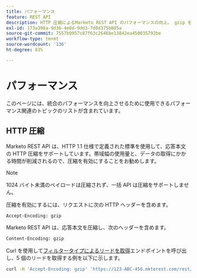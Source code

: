 ```yaml
---
title: パフォーマンス
feature: REST API
description: HTTP 圧縮によるMarketo REST API のパフォーマンスの向上。 gzip を有効にして帯域幅を削減。Bulk API はサポートされておらず、1024 バイト未満は圧縮されていません。
exl-id: 173a398a-9d36-4e8d-9dd3-7d0d375b085a
source-git-commit: 7557b9957c87f63c2646be13842ea450035792be
workflow-type: tm+mt
source-wordcount: '136'
ht-degree: 83%

---
```


# パフォーマンス

このページには、統合のパフォーマンスを向上させるために使用できるパフォーマンス関連のトピックのリストが含まれています。

## HTTP 圧縮

Marketo REST API は、HTTP 1.1 仕様で定義された標準を使用して、応答本文の HTTP 圧縮をサポートしています。帯域幅の使用量と、データの取得にかかる時間が削減されるので、圧縮を有効にすることをお勧めします。

>[!NOTE]
>
>1024 バイト未満のペイロードは圧縮されず、一括 API は圧縮をサポートしません。

圧縮を有効にするには、リクエストに次の HTTP ヘッダーを含めます。

```html
Accept-Encoding: gzip
```

Marketo REST API は、応答本文を圧縮し、次のヘッダーを含めます。

```html
Content-Encoding: gzip
```

Curl を使用して[フィルタータイプによるリードを取得](https://developer.adobe.com/marketo-apis/api/mapi/#tag/Leads/operation/getLeadsByFilterUsingGET)エンドポイントを呼び出し、5 個のリードを取得する例を以下に示します。

```bash
curl -H 'Accept-Encoding: gzip' 'https://123-ABC-456.mktorest.com/rest/v1/leads.json?filterType=id&filterValues=4,5,7,12,13'
```
